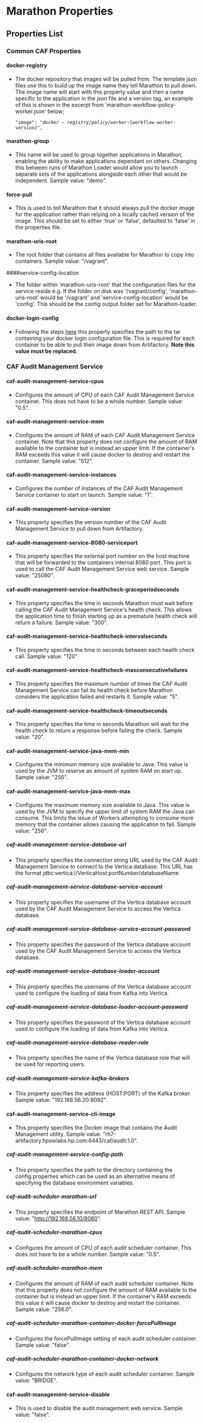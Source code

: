 # Marathon Properties


## Properties List
### Common CAF Properties
#### docker-registry
- The docker repository that images will be pulled from. The template json files use this to build up the image name they tell Marathon to pull down. The  image name will start with this property value and then a name specific to the application in the json file and a version tag, an example of this is shown in the excerpt from 'marathon-workflow-policy-worker.json' below;<pre><code>"image": "${docker-registry}/policy/worker:${workflow-worker-version}",</code></pre>

#### marathon-group
- This name will be used to group together applications in Marathon, enabling the ability to make applications dependant on others. Changing this between runs of Marathon Loader would allow you to launch separate sets of the applications alongside each other that would be independent. Sample value: "demo".

#### force-pull
- This is used to tell Marathon that it should always pull the docker image for the application rather than relying on a locally cached version of the image. This should be set to either 'true' or 'false', defaulted to 'false' in the properties file.

#### marathon-uris-root
- The root folder that contains all files available for Marathon to copy into containers. Sample value: "/vagrant".

####service-config-location
- The folder within 'marathon-uris-root' that the configuration files for the service reside e.g. If the folder on disk was '/vagrant/config', 'marathon-uris-root' would be '/vagrant' and 'service-config-location' would be 'config'. This should be the config output folder set for Marathon-loader.

#### docker-login-config
- Following the steps [here](https://mesosphere.github.io/marathon/docs/native-docker-private-registry.html) this property specifies the path to the tar containing your docker login configuration file. This is required for each container to be able to pull their image down from Artifactory. **Note this value must be replaced.**

### CAF Audit Management Service
#### caf-audit-management-service-cpus
- Configures the amount of CPU of each CAF Audit Management Service container. This does not have to be a whole number. Sample value: "0.5".

#### caf-audit-management-service-mem
- Configures the amount of RAM of each CAF Audit Management Service container. Note that this property does not configure the amount of RAM available to the container but is instead an upper limit. If the container's RAM exceeds this value it will cause docker to destroy and restart the container. Sample value: "512".

#### caf-audit-management-service-instances
- Configures the number of instances of the CAF Audit Management Service container to start on launch. Sample value: "1".

#### caf-audit-management-service-version
- This property specifies the version number of the CAF Audit Management Service to pull down from Artifactory.

#### caf-audit-management-service-8080-serviceport
- This property specifies the external port number on the host machine that will be forwarded to the containers internal 8080 port. This port is used to call the CAF Audit Management Service web service. Sample value: "25080".

#### caf-audit-management-service-healthcheck-graceperiodseconds
- This property specifies the time in seconds Marathon must wait before calling the CAF Audit Management Service's health check. This allows the application time to finish starting up as a premature health check will return a failure. Sample value: "300".

#### caf-audit-management-service-healthcheck-intervalseconds
- This property specifies the time in seconds between each health check call. Sample value: "120"

#### caf-audit-management-service-healthcheck-maxconsecutivefailures
- This property specifies the maximum number of times the CAF Audit Management Service can fail its health check before Marathon considers the application failed and restarts it. Sample value: "5".

#### caf-audit-management-service-healthcheck-timeoutseconds
- This property specifies the time in seconds Marathon will wait for the health check to return a response before failing the check. Sample value: "20".

#### caf-audit-management-service-java-mem-min
- Configures the minimum memory size available to Java. This value is used by the JVM to reserve an amount of system RAM on start up. Sample value: "256".

#### caf-audit-management-service-java-mem-max
- Configures the maximum memory size available to Java. This value is used by the JVM to specify the upper limit of system RAM the Java can consume. This limits the issue of Workers attempting to consume more memory that the container allows causing the application to fail. Sample value: "256".

##### caf-audit-management-service-database-url
- This property specifies the connection string URL used by the CAF Audit Management Service to connect to the Vertica database. This URL has the format  jdbc:vertica://VerticaHost:portNumber/databaseName

##### caf-audit-management-service-database-service-account
- This property specifies the username of the Vertica database account used by the CAF Audit Management Service to access the Vertica database.

##### caf-audit-management-service-database-service-account-password
- This property specifies the password of the Vertica database account used by the CAF Audit Management Service to access the Vertica database.

##### caf-audit-management-service-database-loader-account
- This property specifies the username of the Vertica database account used to configure the loading of data from Kafka into Vertica.

##### caf-audit-management-service-database-loader-account-password
- This property specifies the password of the Vertica database account used to configure the loading of data from Kafka into Vertica.

##### caf-audit-management-service-database-reader-role
- This property specifies the name of the Vertica database role that will be used for reporting users.

##### caf-audit-management-service-kafka-brokers
- This property specifies the address (HOST:PORT) of the Kafka broker. Sample value: "192.168.56.20:9092".

#### caf-audit-management-service-cli-image
- This property specifies the Docker image that contains the Audit Management utility. Sample value: "rh7-artifactory.hpswlabs.hp.com:8443/caf/audit:1.0".

##### caf-audit-management-service-config-path
- This property specifies the path to the directory containing the config.properties which can be used as an alternative means of specifying the database environment variables.

##### caf-audit-scheduler-marathon-url
- This property specifies the endpoint of Marathon REST API. Sample value: "http://192.168.56.10/8080".

##### caf-audit-scheduler-marathon-cpus
- Configures the amount of CPU of each audit scheduler container. This does not have to be a whole number. Sample value: "0.5".

##### caf-audit-scheduler-marathon-mem
- Configures the amount of RAM of each audit scheduler container. Note that this property does not configure the amount of RAM available to the container but is instead an upper limit. If the container's RAM exceeds this value it will cause docker to destroy and restart the container. Sample value: "256.0".

##### caf-audit-scheduler-marathon-container-docker-forcePullImage
- Configures the forcePullImage setting of each audit scheduler container. Sample value: "false".

##### caf-audit-scheduler-marathon-container-docker-network
- Configures the network type of each audit scheduler container. Sample value: "BRIDGE".

#### caf-audit-management-service-disable
- This is used to disable the audit management web service. Sample value: "false".

